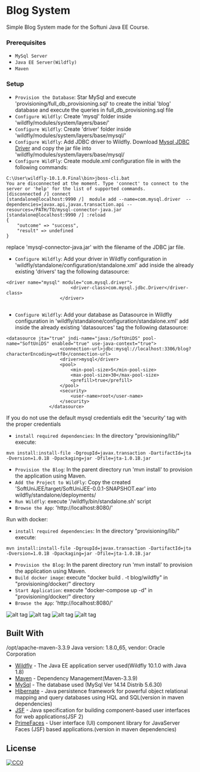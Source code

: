 # Blog System

Simple Blog System made for the Softuni Java EE Course.

### Prerequisites
- `MySql Server`
- `Java EE Server(Wildfly)`
- `Maven`

### Setup

- `Provision the Database`: Star MySql and execute 'provisioning/full_db_provisioning.sql' to create the initial 'blog' database and execute the queries in full_db_provisioning.sql file
- `Configure Wildfly`: Create 'mysql' folder inside 'wildfly/modules/system/layers/base/'
- `Configure Wildfly`: Create 'driver' folder inside 'wildfly/modules/system/layers/base/mysql/'
- `Configure Wildfly`:  Add JDBC driver to Wildfly. Download [Mysql JDBC Driver](https://dev.mysql.com/downloads/connector/j) and copy the jar file into 'wildfly/modules/system/layers/base/mysql/
- `Configure WildFly`: Create module.xml configuration file in with the following commands:
```
C:\User\wildfly-10.1.0.Final\bin>jboss-cli.bat
You are disconnected at the moment. Type 'connect' to connect to the server or 'help' for the list of supported commands.
[disconnected /] connect
[standalone@localhost:9990 /]  module add --name=com.mysql.driver  --dependencies=javax.api,javax.transaction.api --resources=/PATH/TO/mysql-connector-java.jar  
[standalone@localhost:9990 /] :reload  
{  
    "outcome" => "success",  
    "result" => undefined  
}  
```
replace 'mysql-connector-java.jar' with the filename of the JDBC jar file.

- `Configure Wildfly`: Add your driver in Wildfly configuration in 'wildfly/standalone/configuration/standalone.xml' add inside the already existing 'drivers' tag the following datasource:
```  
<driver name="mysql" module="com.mysql.driver">
                        <driver-class>com.mysql.jdbc.Driver</driver-class>
                    </driver>
		    
```

- `Configure Wildfly`: Add your database as Datasource in Wildfly configuration in 'wildfly/standalone/configuration/standalone.xml' add inside the already existing 'datasources' tag the following datasource:
```
<datasource jta="true" jndi-name="java:/SoftUniDS" pool-name="SoftUniDS" enabled="true" use-java-context="true">
                    <connection-url>jdbc:mysql://localhost:3306/blog?characterEncoding=utf8</connection-url>
                    <driver>mysql</driver>
                    <pool>
                        <min-pool-size>5</min-pool-size>
                        <max-pool-size>30</max-pool-size>
                        <prefill>true</prefill>
                    </pool>
                    <security>
                        <user-name>root</user-name>
                    </security>
                </datasource>
```
If you do not use the default mysql credentials edit the 'security' tag with the proper credentials

- `install required dependencies`: In the directory "provisioning/lib/" execute:
```
mvn install:install-file -DgroupId=javax.transaction -DartifactId=jta -Dversion=1.0.1B -Dpackaging=jar -Dfile=jta-1.0.1B.jar
```
- `Provision the Blog`: In the parent directory run 'mvn install' to provision the application using Maven.
- `Add the Project to WildFly`: Copy the created 'SoftUniJEE/target/SoftUniJEE-0.0.1-SNAPSHOT.ear' into wildfly/standalone/deployments/
- `Run Wildfly`: execute '/wildfly/bin/standalone.sh' script
- `Browse the App`: 'http://localhost:8080/' 

Run with docker:
- `install required dependencies`: In the directory "provisioning/lib/" execute:
```
mvn install:install-file -DgroupId=javax.transaction -DartifactId=jta -Dversion=1.0.1B -Dpackaging=jar -Dfile=jta-1.0.1B.jar
```
- `Provision the Blog`: In the parent directory run 'mvn install' to provision the application using Maven.
- `Build docker image`: execute "docker build . -t blog/wildfly" in "provisioning/docker/" directory
- `Start Application`: execute "docker-compose up -d" in "provisioning/docker/" directory
- `Browse the App`: 'http://localhost:8080/' 


![alt tag](http://puu.sh/tO8aT/c15dbe7b1b.png)
![alt tag](http://puu.sh/tO8kD/78b74a4722.png)
![alt tag](http://puu.sh/tO8uc/57ce97fdec.png)
![alt tag](https://puu.sh/tO8sH/726e49ee52.png)


## Built With
/opt/apache-maven-3.3.9
Java version: 1.8.0_65, vendor: Oracle Corporation

* [Wildfly](http://wildfly.org/downloads/) - The Java EE application server used(Wildfly 10.1.0 with Java 1.8)
* [Maven](https://maven.apache.org/) - Dependency Management(Maven-3.3.9)
* [MySql](https://www.mysql.com/) - The database used (MySql  Ver 14.14 Distrib 5.6.30)
* [Hibernate](http://hibernate.org/) - Java persistence framework for powerful object relational mapping and query databases using HQL and SQL(version in maven dependencies)
* [JSF](https://en.wikipedia.org/wiki/JavaServer_Faces) - Java specification for building component-based user interfaces for web applications(JSF 2)
* [PrimeFaces](http://www.primefaces.org/) - User interface (UI) component library for JavaServer Faces (JSF) based applications.(version in maven dependencies)

## License

[![CC0](https://licensebuttons.net/p/zero/1.0/88x31.png)](http://creativecommons.org/publicdomain/zero/1.0/)

